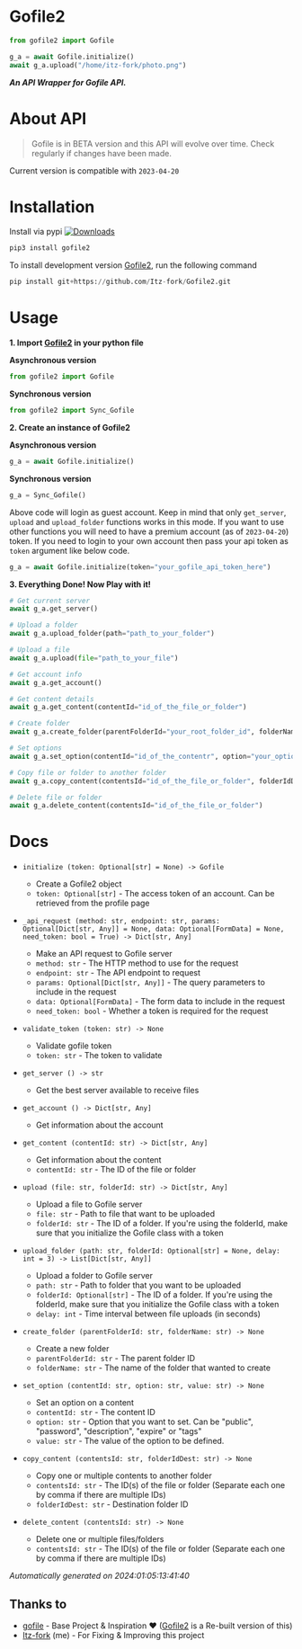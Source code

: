 # Gofile2
```python
from gofile2 import Gofile

g_a = await Gofile.initialize()
await g_a.upload("/home/itz-fork/photo.png")
```
***An API Wrapper for Gofile API.***



# About API
> Gofile is in BETA version and this API will evolve over time. Check regularly if changes have been made.
>
Current version is compatible with `2023-04-20`

# Installation
Install via pypi
[![Downloads](https://static.pepy.tech/badge/gofile2)](https://pypi.org/project/gofile2/)
```python
pip3 install gofile2
```

To install development version [Gofile2](https://github.com/Itz-fork/Gofile2), run the following command
```python
pip install git+https://github.com/Itz-fork/Gofile2.git
```

# Usage
**1. Import [Gofile2](https://github.com/Itz-fork/Gofile2) in your python file**

**Asynchronous version**
```python
from gofile2 import Gofile
```
**Synchronous version**
```python
from gofile2 import Sync_Gofile
```

**2. Create an instance of Gofile2**

**Asynchronous version**
```python
g_a = await Gofile.initialize()
```
**Synchronous version**
```python
g_a = Sync_Gofile()
```
Above code will login as guest account. Keep in mind that only `get_server`, `upload` and `upload_folder` functions works in this mode. If you want to use other functions you will need to have a premium account (as of `2023-04-20`) token. If you need to login to your own account then pass your api token as `token` argument like below code.

```python
g_a = await Gofile.initialize(token="your_gofile_api_token_here")
```

**3. Everything Done! Now Play with it!**
```python
# Get current server
await g_a.get_server()

# Upload a folder
await g_a.upload_folder(path="path_to_your_folder")

# Upload a file
await g_a.upload(file="path_to_your_file")

# Get account info
await g_a.get_account()

# Get content details
await g_a.get_content(contentId="id_of_the_file_or_folder")

# Create folder
await g_a.create_folder(parentFolderId="your_root_folder_id", folderName="Folder Name")

# Set options
await g_a.set_option(contentId="id_of_the_contentr", option="your_option", value="your_value")

# Copy file or folder to another folder
await g_a.copy_content(contentsId="id_of_the_file_or_folder", folderIdDest="id_of_the_destination_folder")

# Delete file or folder
await g_a.delete_content(contentsId="id_of_the_file_or_folder")
```

# Docs
- `initialize (token: Optional[str] = None) -> Gofile`
    - Create a Gofile2 object
    - `token: Optional[str]` - The access token of an account. Can be retrieved from the profile page

- `_api_request (method: str, endpoint: str, params: Optional[Dict[str, Any]] = None, data: Optional[FormData] = None, need_token: bool = True) -> Dict[str, Any]`
    - Make an API request to Gofile server
    - `method: str` - The HTTP method to use for the request
    - `endpoint: str` - The API endpoint to request
    - `params: Optional[Dict[str, Any]]` - The query parameters to include in the request
    - `data: Optional[FormData]` - The form data to include in the request
    - `need_token: bool` - Whether a token is required for the request

- `validate_token (token: str) -> None`
    - Validate gofile token
    - `token: str` - The token to validate

- `get_server () -> str`
    - Get the best server available to receive files

- `get_account () -> Dict[str, Any]`
    - Get information about the account

- `get_content (contentId: str) -> Dict[str, Any]`
    - Get information about the content
    - `contentId: str` - The ID of the file or folder

- `upload (file: str, folderId: str) -> Dict[str, Any]`
    - Upload a file to Gofile server
    - `file: str` - Path to file that want to be uploaded
    - `folderId: str` - The ID of a folder. If you're using the folderId, make sure that you initialize the Gofile class with a token

- `upload_folder (path: str, folderId: Optional[str] = None, delay: int = 3) -> List[Dict[str, Any]]`
    - Upload a folder to Gofile server
    - `path: str` - Path to folder that you want to be uploaded
    - `folderId: Optional[str]` - The ID of a folder. If you're using the folderId, make sure that you initialize the Gofile class with a token
    - `delay: int` - Time interval between file uploads (in seconds)

- `create_folder (parentFolderId: str, folderName: str) -> None`
    - Create a new folder
    - `parentFolderId: str` - The parent folder ID
    - `folderName: str` - The name of the folder that wanted to create

- `set_option (contentId: str, option: str, value: str) -> None`
    - Set an option on a content
    - `contentId: str` - The content ID
    - `option: str` - Option that you want to set. Can be "public", "password", "description", "expire" or "tags"
    - `value: str` - The value of the option to be defined.

- `copy_content (contentsId: str, folderIdDest: str) -> None`
    - Copy one or multiple contents to another folder
    - `contentsId: str` - The ID(s) of the file or folder (Separate each one by comma if there are multiple IDs)
    - `folderIdDest: str` - Destination folder ID

- `delete_content (contentsId: str) -> None`
    - Delete one or multiple files/folders
    - `contentsId: str` - The ID(s) of the file or folder (Separate each one by comma if there are multiple IDs)

_Automatically generated on 2024:01:05:13:41:40_


## Thanks to
- [gofile](https://github.com/Codec04/gofile) - Base Project & Inspiration ❤️ ([Gofile2](https://github.com/Itz-fork/Gofile2) is a Re-built version of this)
- [Itz-fork](https://github.com/Itz-fork/) (me) - For Fixing & Improving this project
